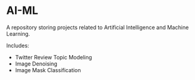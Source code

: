 # AI-ML
A repository storing projects related to Artificial Intelligence and Machine Learning.

Includes:
- Twitter Review Topic Modeling
- Image Denoising
- Image Mask Classification
